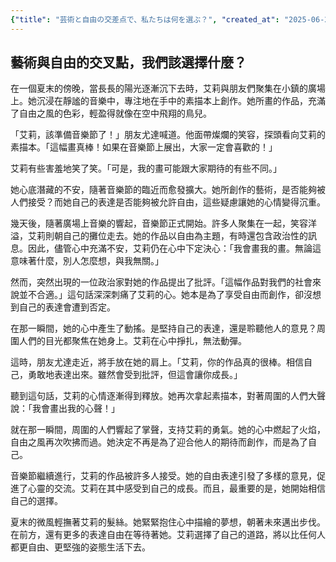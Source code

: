 ```yaml
---
{"title": "芸術と自由の交差点で、私たちは何を選ぶ？", "created_at": "2025-06-24T07:12:43.901606+09:00"}
---
```


## 藝術與自由的交叉點，我們該選擇什麼？

在一個夏末的傍晚，當長長的陽光逐漸沉下去時，艾莉與朋友們聚集在小鎮的廣場上。她沉浸在靜謐的音樂中，專注地在手中的素描本上創作。她所畫的作品，充滿了自由之風的色彩，輕盈得就像在空中飛翔的鳥兒。

「艾莉，該準備音樂節了！」朋友尤達喊道。他面帶燦爛的笑容，探頭看向艾莉的素描本。「這幅畫真棒！如果在音樂節上展出，大家一定會喜歡的！」

艾莉有些害羞地笑了笑。「可是，我的畫可能跟大家期待的有些不同。」

她心底潛藏的不安，隨著音樂節的臨近而愈發擴大。她所創作的藝術，是否能夠被人們接受？而她自己的表達是否能夠被允許自由，這些疑慮讓她的心情變得沉重。

幾天後，隨著廣場上音樂的響起，音樂節正式開始。許多人聚集在一起，笑容洋溢，艾莉則朝自己的攤位走去。她的作品以自由為主題，有時還包含政治性的訊息。因此，儘管心中充滿不安，艾莉仍在心中下定決心：「我會畫我的畫。無論這意味著什麼，別人怎麼想，與我無關。」

然而，突然出現的一位政治家對她的作品提出了批評。「這幅作品對我們的社會來說並不合適。」這句話深深刺痛了艾莉的心。她本是為了享受自由而創作，卻沒想到自己的表達會遭到否定。

在那一瞬間，她的心中產生了動搖。是堅持自己的表達，還是聆聽他人的意見？周圍人們的目光都聚焦在她身上。艾莉在心中掙扎，無法動彈。

這時，朋友尤達走近，將手放在她的肩上。「艾莉，你的作品真的很棒。相信自己，勇敢地表達出來。雖然會受到批評，但這會讓你成長。」

聽到這句話，艾莉的心情逐漸得到釋放。她再次拿起素描本，對著周圍的人們大聲說：「我會畫出我的心聲！」

就在那一瞬間，周圍的人們響起了掌聲，支持艾莉的勇氣。她的心中燃起了火焰，自由之風再次吹拂而過。她決定不再是為了迎合他人的期待而創作，而是為了自己。

音樂節繼續進行，艾莉的作品被許多人接受。她的自由表達引發了多樣的意見，促進了心靈的交流。艾莉在其中感受到自己的成長。而且，最重要的是，她開始相信自己的選擇。

夏末的微風輕撫著艾莉的髮絲。她緊緊抱住心中描繪的夢想，朝著未來邁出步伐。在前方，還有更多的表達自由在等待著她。艾莉選擇了自己的道路，將以比任何人都更自由、更堅強的姿態生活下去。
